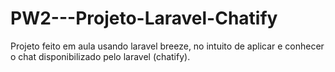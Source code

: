 # PW2---Projeto-Laravel-Chatify
Projeto feito em aula usando laravel breeze, no intuito de aplicar e conhecer o chat disponibilizado pelo laravel (chatify).

